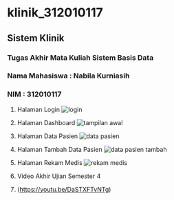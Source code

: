 # klinik_312010117
## Sistem Klinik
### Tugas Akhir Mata Kuliah Sistem Basis Data
### Nama Mahasiswa : Nabila Kurniasih
### NIM : 312010117

1. Halaman Login
![login](https://user-images.githubusercontent.com/106641416/179343735-50d044f5-773e-414c-a490-880c4f4528cf.PNG)

2. Halaman Dashboard
![tampilan awal](https://user-images.githubusercontent.com/106641416/179343783-a03c1b18-4bb7-4c7c-989c-677208ca41ab.PNG)

3. Halaman Data Pasien
![data pasien](https://user-images.githubusercontent.com/106641416/179343753-956f6e22-02ae-45f2-8cf4-89c0b66bb14a.PNG)

4. Halaman Tambah Data Pasien
![data pasien tambah](https://user-images.githubusercontent.com/106641416/179343804-44713f6a-7ce4-4c43-8210-83a7a6d5fe36.PNG)

5. Halaman Rekam Medis
![rekam medis](https://user-images.githubusercontent.com/106641416/179343813-20fef72c-9283-48b9-99db-71ed9ecec96c.PNG)

6. Video Akhir Ujian Semester 4
7. (https://youtu.be/DaSTXFTvNTg)
